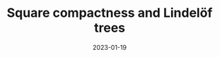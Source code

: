 ---
title: 'Square compactness and Lindelöf trees'
collection: publications
date: 2023-01-19
venue: 'Submitted for publication'
link: 'https://arxiv.org/abs/2301.08233'
fileurl: /files/Lindelof_trees.pdf
---